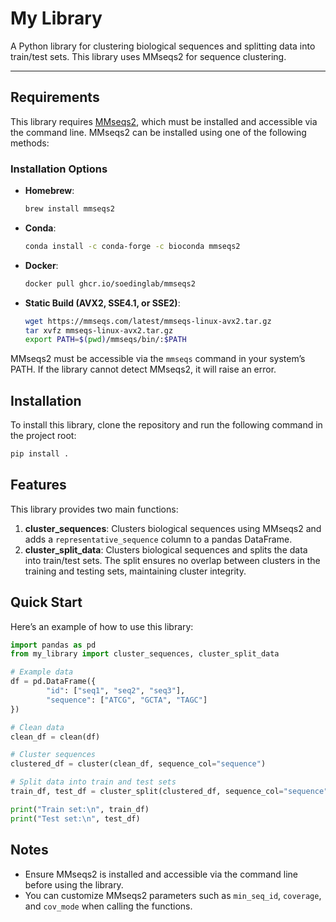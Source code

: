# My Library

A Python library for clustering biological sequences and splitting data into train/test sets. This library uses MMseqs2 for sequence clustering.

---

## Requirements

This library requires [MMseqs2](https://github.com/soedinglab/MMseqs2), which must be installed and accessible via the command line. MMseqs2 can be installed using one of the following methods:

### Installation Options

- **Homebrew**:
    ```bash
    brew install mmseqs2
    ```

- **Conda**:
    ```bash
    conda install -c conda-forge -c bioconda mmseqs2
    ```

- **Docker**:
    ```bash
    docker pull ghcr.io/soedinglab/mmseqs2
    ```

- **Static Build (AVX2, SSE4.1, or SSE2)**:
    ```bash
    wget https://mmseqs.com/latest/mmseqs-linux-avx2.tar.gz
    tar xvfz mmseqs-linux-avx2.tar.gz
    export PATH=$(pwd)/mmseqs/bin/:$PATH
    ```

MMseqs2 must be accessible via the `mmseqs` command in your system’s PATH. If the library cannot detect MMseqs2, it will raise an error.

## Installation

To install this library, clone the repository and run the following command in the project root:

```bash
pip install .
```

## Features

This library provides two main functions:

1. **cluster_sequences**: Clusters biological sequences using MMseqs2 and adds a `representative_sequence` column to a pandas DataFrame.
2. **cluster_split_data**: Clusters biological sequences and splits the data into train/test sets. The split ensures no overlap between clusters in the training and testing sets, maintaining cluster integrity.

## Quick Start

Here’s an example of how to use this library:

```python
import pandas as pd
from my_library import cluster_sequences, cluster_split_data

# Example data
df = pd.DataFrame({
        "id": ["seq1", "seq2", "seq3"],
        "sequence": ["ATCG", "GCTA", "TAGC"]
})

# Clean data
clean_df = clean(df)

# Cluster sequences
clustered_df = cluster(clean_df, sequence_col="sequence")

# Split data into train and test sets
train_df, test_df = cluster_split(clustered_df, sequence_col="sequence", test_size=0.3)

print("Train set:\n", train_df)
print("Test set:\n", test_df)
```

## Notes

- Ensure MMseqs2 is installed and accessible via the command line before using the library.
- You can customize MMseqs2 parameters such as `min_seq_id`, `coverage`, and `cov_mode` when calling the functions.